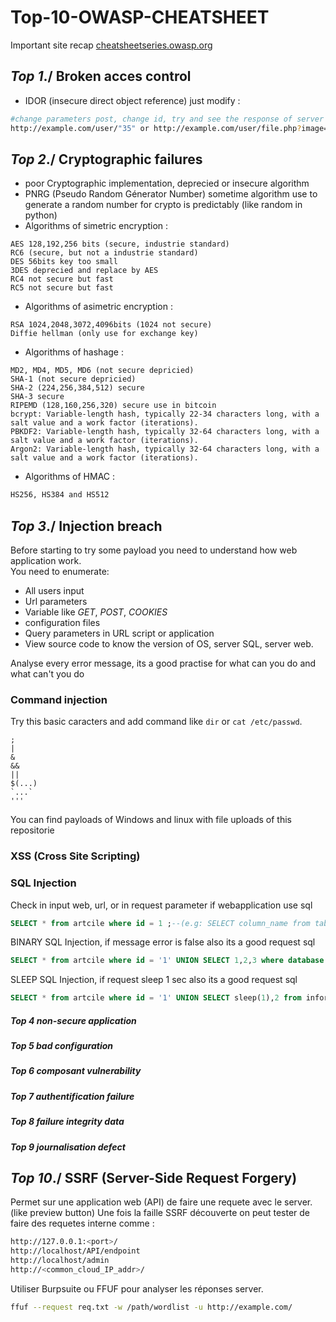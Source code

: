 # Top-10-OWASP-CHEATSHEET
Important site recap [cheatsheetseries.owasp.org](https://cheatsheetseries.owasp.org/cheatsheets/Cryptographic_Storage_Cheat_Sheet.html)
  ## *Top 1*./ Broken acces control
  - IDOR (insecure direct object reference) just modify :
  ```bash
  #change parameters post, change id, try and see the response of server 200,404,302 
  http://example.com/user/"35" or http://example.com/user/file.php?image="4",...
  ```
  ## *Top 2*./ Cryptographic failures
  - poor Cryptographic implementation, deprecied or insecure algorithm
  - PNRG (Pseudo Random Génerator Number) sometime algorithm use to generate a random number for crypto is predictably (like random in python)
  - Algorithms of simetric encryption :
  ```test
  AES 128,192,256 bits (secure, industrie standard)
  RC6 (secure, but not a industrie standard)
  DES 56bits key too small
  3DES deprecied and replace by AES
  RC4 not secure but fast
  RC5 not secure but fast
  ```
  - Algorithms of asimetric encryption :
  ```test
  RSA 1024,2048,3072,4096bits (1024 not secure)
  Diffie hellman (only use for exchange key)
  ```
  - Algorithms of hashage :
  ```test
  MD2, MD4, MD5, MD6 (not secure depricied)
  SHA-1 (not secure depricied)
  SHA-2 (224,256,384,512) secure
  SHA-3 secure
  RIPEMD (128,160,256,320) secure use in bitcoin
  bcrypt: Variable-length hash, typically 22-34 characters long, with a salt value and a work factor (iterations).
  PBKDF2: Variable-length hash, typically 32-64 characters long, with a salt value and a work factor (iterations).
  Argon2: Variable-length hash, typically 32-64 characters long, with a salt value and a work factor (iterations).
  ```
  - Algorithms of HMAC :
  ```bash
  HS256, HS384 and HS512
  ```
  ## *Top 3*./ Injection breach
Before starting to try some payload you need to understand how web application work.   
You need to enumerate:
  - All users input
  - Url parameters
  - Variable like *GET*, *POST*, *COOKIES*
  - configuration files
  - Query parameters in URL script or application
  - View source code to know the version of OS, server SQL, server web.

Analyse every error message, its a good practise for what can you do and what can't you do 
  ### Command injection
Try this basic caracters and add command like `dir` or `cat /etc/passwd`.
```text
;
|
&
&&
||
$(...)
`...`
'''
```
You can find payloads of Windows and linux with file uploads of this repositorie
  ### XSS (Cross Site Scripting)
  ### SQL Injection  
  Check in input web, url, or in request parameter if webapplication use sql 
  ```SQL
  SELECT * from artcile where id = 1 ;--(e.g: SELECT column_name from table_name where filter = 1)
  ```
  BINARY SQL Injection, if message error is false also its a good request sql
  ```SQL
  SELECT * from artcile where id = '1' UNION SELECT 1,2,3 where database() like 'sq%';--
  ```
  SLEEP SQL Injection, if request sleep 1 sec also its a good request sql
  ```SQL
  SELECT * from artcile where id = '1' UNION SELECT sleep(1),2 from information_schema.columns where table_name = 'sqli_one' and table_name = 'users' and column_name = 'id';--
  ```
  ##### Top 4 non-secure application
  ##### Top 5 bad configuration
  ##### Top 6 composant vulnerability
  ##### Top 7 authentification failure
  ##### Top 8 failure integrity data
  ##### Top 9 journalisation defect
  ## *Top 10*./ SSRF (Server-Side Request Forgery)
Permet sur une application web (API) de faire une requete avec le server. (like preview button)
Une fois la faille SSRF découverte on peut tester de faire des requetes interne comme :
```bash
http://127.0.0.1:<port>/
http://localhost/API/endpoint
http://localhost/admin
http://<common_cloud_IP_addr>/
```
Utiliser Burpsuite ou FFUF pour analyser les réponses server.
```bash
ffuf --request req.txt -w /path/wordlist -u http://example.com/
```
